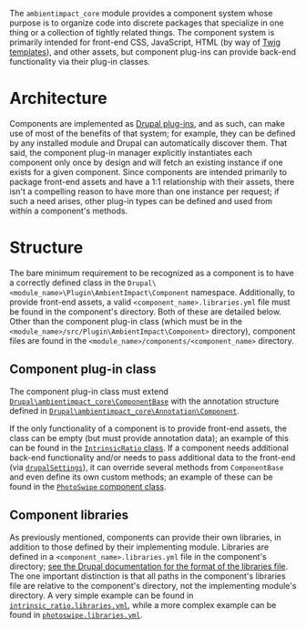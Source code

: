 The ```ambientimpact_core``` module provides a component system whose purpose is
to organize code into discrete packages that specialize in one thing or a
collection of tightly related things. The component system is primarily intended
for front-end CSS, JavaScript, HTML (by way of [Twig
templates](https://www.drupal.org/docs/8/theming/twig)), and other assets, but
component plug-ins can provide back-end functionality via their plug-in classes.

# Architecture

Components are implemented as [Drupal
plug-ins](https://www.drupal.org/docs/8/api/plugin-api), and as such, can make
use of most of the benefits of that system; for example, they can be defined by
any installed module and Drupal can automatically discover them. That said, the
component plug-in manager explicitly instantiates each component only once by
design and will fetch an existing instance if one exists for a given component.
Since components are intended primarily to package front-end assets and have a
1:1 relationship with their assets, there isn't a compelling reason to have more
than one instance per request; if such a need arises, other plug-in types can be
defined and used from within a component's methods.

# Structure

The bare minimum requirement to be recognized as a component is to have a
correctly defined class in the
```Drupal\<module_name>\Plugin\AmbientImpact\Component``` namespace.
Additionally, to provide front-end assets, a valid
```<component_name>.libraries.yml``` file must be found in the component's
directory. Both of these are detailed below. Other than the component plug-in
class (which must be in the
```<module_name>/src/Plugin\AmbientImpact\Component>``` directory), component
files are found in the ```<module_name>/components/<component_name>```
directory.

## Component plug-in class

The component plug-in class must extend
[```Drupal\ambientimpact_core\ComponentBase```](ambientimpact_core/src/ComponentBase.php)
with the annotation structure defined in
[```Drupal\ambientimpact_core\Annotation\Component```](ambientimpact_core/src/Annotation/Component.php).

If the only functionality of a component is to provide front-end assets, the
class can be empty (but must provide annotation data); an example of this can be
found in the [```IntrinsicRatio```
class](ambientimpact_core/src/Plugin/AmbientImpact/Component/IntrinsicRatio.php).
If a component needs additional back-end functionality and/or needs to pass
additional data to the front-end (via
[```drupalSettings```](https://www.drupal.org/docs/8/creating-custom-modules/adding-stylesheets-css-and-javascript-js-to-a-drupal-8-module#configurable)),
it can override several methods from ```ComponentBase``` and even define its own
custom methods; an example of these can be found in the [```PhotoSwipe```
component
class](ambientimpact_core/src/Plugin/AmbientImpact/Component/PhotoSwipe.php).

## Component libraries

As previously mentioned, components can provide their own libraries, in addition
to those defined by their implementing module. Libraries are defined in a
```<component_name>.libraries.yml``` file in the component's directory; [see the
Drupal documentation for the format of the libraries
file](https://www.drupal.org/docs/8/creating-custom-modules/adding-stylesheets-css-and-javascript-js-to-a-drupal-8-module).
The one important distinction is that all paths in the component's libraries
file are relative to the component's directory, not the implementing module's
directory. A very simple example can be found in
[```intrinsic_ratio.libraries.yml```](ambientimpact_core/components/intrinsic_ratio/intrinsic_ratio.libraries.yml),
while a more complex example can be found in
[```photoswipe.libraries.yml```](ambientimpact_core/components/photoswipe/photoswipe.libraries.yml).
